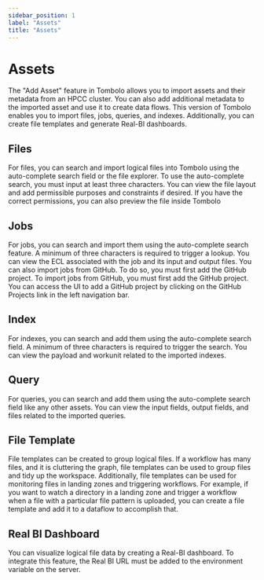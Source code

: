 ```yaml
---
sidebar_position: 1
label: "Assets"
title: "Assets"
---
```


# Assets

The "Add Asset" feature in Tombolo allows you to import assets and their metadata from an HPCC cluster. You can
also add additional metadata to the imported asset and use it to create data flows. This version of Tombolo
enables you to import files, jobs, queries, and indexes. Additionally, you can create file templates and
generate Real-BI dashboards.

## Files

For files, you can search and import logical files into Tombolo using the auto-complete search field or the
file explorer. To use the auto-complete search, you must input at least three characters. You can view the
file layout and add permissible purposes and constraints if desired. If you have the correct permissions,
you can also preview the file inside Tombolo

## Jobs

For jobs, you can search and import them using the auto-complete search feature. A minimum of three
characters is required to trigger a lookup. You can view the ECL associated with the job and its input and
output files. You can also import jobs from GitHub. To do so, you must first add the GitHub project. To
import jobs from GitHub, you must first add the GitHub project. You can access the UI to add a GitHub
project by clicking on the GitHub Projects link in the left navigation bar.

## Index

For indexes, you can search and add them using the auto-complete search field. A minimum of three characters
is required to trigger the search. You can view the payload and workunit related to the imported indexes.

## Query

For queries, you can search and add them using the auto-complete search field like any other assets. You can
view the input fields, output fields, and files related to the imported queries.

## File Template

File templates can be created to group logical files. If a workflow has many files, and it is cluttering the
graph, file templates can be used to group files and tidy up the workspace. Additionally, file templates can
be used for monitoring files in landing zones and triggering workflows. For example, if you want to watch a
directory in a landing zone and trigger a workflow when a file with a particular file pattern is uploaded,
you can create a file template and add it to a dataflow to accomplish that.

## Real BI Dashboard

You can visualize logical file data by creating a Real-BI dashboard. To integrate this feature, the Real BI
URL must be added to the environment variable on the server.
